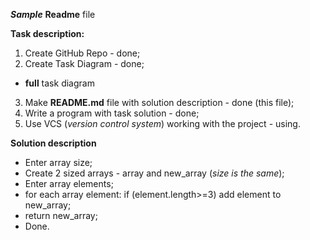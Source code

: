 __*Sample*__ __Readme__ file

__Task description:__

1. Create GitHub Repo - done;
2. Create Task Diagram - done;
* __full__ task diagram
3. Make **README.md** file with solution description - done (this file);
4. Write a program with task solution - done;
5. Use VCS (_version control system_) working with the project - using.

**Solution description**

* Enter array size;
* Create 2 sized arrays - array and new_array (*size is the same*); 
* Enter array elements;
* for each array element:
    if (element.length>=3) add element to new_array;
* return new_array;
* Done.